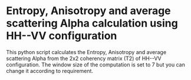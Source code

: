 # Entropy, Anisotropy and average scattering Alpha calculation using HH--VV configuration

This python script calculates the Entropy, Anisotropy and average scattering Alpha from the 2x2 coherency matrix (T2) of HH--VV configuration. The window size of the computation is set to 7 but you can change it according to requirement.
